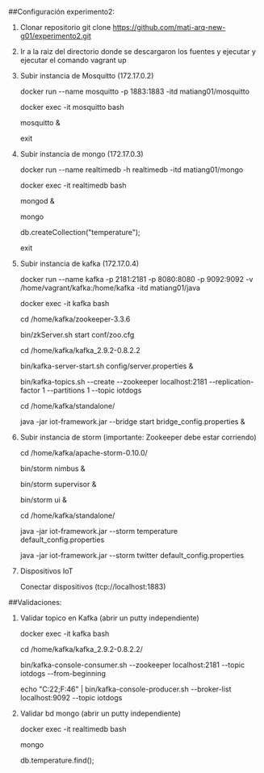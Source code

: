 ##Configuración experimento2:


1. Clonar repositorio
   git clone https://github.com/mati-arq-new-g01/experimento2.git

2. Ir a la raiz del directorio donde se descargaron los fuentes y ejecutar y ejecutar el comando
   vagrant up


3. Subir instancia de Mosquitto (172.17.0.2)

	docker run --name mosquitto -p 1883:1883 -itd matiang01/mosquitto
	
	docker exec -it mosquitto bash
  	
	mosquitto &

	exit
	
4. Subir instancia de mongo (172.17.0.3)

	docker run --name realtimedb -h realtimedb -itd matiang01/mongo

	docker exec -it realtimedb bash

	mongod &
	
	mongo
	
	db.createCollection("temperature");
	
	exit
   
5. Subir instancia de kafka (172.17.0.4)
	
	docker run --name kafka -p 2181:2181 -p 8080:8080 -p 9092:9092 -v /home/vagrant/kafka:/home/kafka -itd matiang01/java
		
	docker exec -it kafka bash
 
	cd /home/kafka/zookeeper-3.3.6
		
	bin/zkServer.sh start conf/zoo.cfg 
	
	cd /home/kafka/kafka_2.9.2-0.8.2.2
	
	bin/kafka-server-start.sh config/server.properties &
	
	bin/kafka-topics.sh --create --zookeeper localhost:2181 --replication-factor 1  --partitions 1 --topic iotdogs
	
	cd /home/kafka/standalone/
	
	java -jar iot-framework.jar --bridge start bridge_config.properties &

6. Subir instancia de storm (importante: Zookeeper debe estar corriendo)

	cd /home/kafka/apache-storm-0.10.0/
	
	bin/storm nimbus &
	
	bin/storm supervisor &
	
	bin/storm ui &
	
	cd /home/kafka/standalone/
	
	java -jar iot-framework.jar --storm temperature default_config.properties
	
	java -jar iot-framework.jar --storm twitter default_config.properties
	
	
5. Dispositivos IoT
	
   Conectar dispositivos (tcp://localhost:1883)

  	
##Validaciones:

1. Validar topico en Kafka (abrir un putty independiente)

	docker exec -it kafka bash
	
	cd /home/kafka/kafka_2.9.2-0.8.2.2/
	
	bin/kafka-console-consumer.sh --zookeeper localhost:2181 --topic iotdogs --from-beginning
	
	echo "C:22;F:46" | bin/kafka-console-producer.sh --broker-list localhost:9092 --topic iotdogs

2. Validar bd mongo (abrir un putty independiente)

	docker exec -it realtimedb bash

	mongo

	db.temperature.find();



	